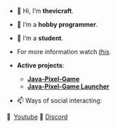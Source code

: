 - 👋 Hi, I’m **thevicraft**.
- 👀 I’m a **hobby programmer**.
- 🌱 I’m a **student**.
- For more information watch *[this](https://www.youtube.com/watch?v=dQw4w9WgXcQ)*.

- **Active projects**:
    - **[Java-Pixel-Game](https://github.com/thevicraft/java-pixel-game)**
    - **[Java-Pixel-Game Launcher](https://github.com/thevicraft/jpg-launcher)**

- 📫 Ways of social interacting:

🔴 [Youtube](https://www.youtube.com/channel/UCjiP-NZ-BqZiH9IlEW-shLw)
🦀 [Discord](https://discord.gg/pXDxjKB7q3)

